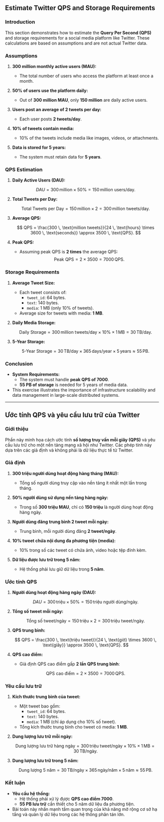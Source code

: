 ## **Estimate Twitter QPS and Storage Requirements**

### **Introduction**

This section demonstrates how to estimate the **Query Per Second (QPS)** and storage requirements for a social media platform like Twitter. These calculations are based on assumptions and are not actual Twitter data.

### **Assumptions**

1. **300 million monthly active users (MAU):**
   - The total number of users who access the platform at least once a month.

2. **50% of users use the platform daily:**
   - Out of **300 million MAU**, only **150 million** are daily active users.

3. **Users post an average of 2 tweets per day:**
   - Each user posts **2 tweets/day**.

4. **10% of tweets contain media:**
   - 10% of the tweets include media like images, videos, or attachments.

5. **Data is stored for 5 years:**
   - The system must retain data for **5 years**.

### **QPS Estimation**

1. **Daily Active Users (DAU):**

   $$
   DAU = 300 \, \text{million} \times 50\% = 150 \, \text{million users/day}.
   $$

2. **Total Tweets per Day:**

   $$
   \text{Total Tweets per Day} = 150 \, \text{million} \times 2 = 300 \, \text{million tweets/day}.
   $$

3. **Average QPS:**

   $$
   QPS = \frac{300 \, \text{million tweets}}{24 \, \text{hours} \times 3600 \, \text{seconds}} \approx 3500 \, \text{QPS}.
   $$

4. **Peak QPS:**

   - Assuming peak QPS is **2 times** the average QPS:
   $$
   \text{Peak QPS} = 2 \times 3500 = 7000 \, \text{QPS}.
   $$

### **Storage Requirements**

1. **Average Tweet Size:**
   - Each tweet consists of:
     - `tweet_id`: 64 bytes.
     - `text`: 140 bytes.
     - `media`: 1 MB (only 10% of tweets).
   - Average size for tweets with media: **1 MB**.

2. **Daily Media Storage:**

   $$
   \text{Daily Storage} = 300 \, \text{million tweets/day} \times 10\% \times 1 \, \text{MB} = 30 \, \text{TB/day}.
   $$

3. **5-Year Storage:**

   $$
   \text{5-Year Storage} = 30 \, \text{TB/day} \times 365 \, \text{days/year} \times 5 \, \text{years} \approx 55 \, \text{PB}.
   $$

### **Conclusion**

- **System Requirements:**
  - The system must handle **peak QPS of 7000**.
  - **55 PB of storage** is needed for 5 years of media data.
- This exercise illustrates the importance of infrastructure scalability and data management in large-scale distributed systems.

---

## **Ước tính QPS và yêu cầu lưu trữ của Twitter**

### **Giới thiệu**

Phần này minh họa cách ước tính **số lượng truy vấn mỗi giây (QPS)** và yêu cầu lưu trữ cho một nền tảng mạng xã hội như Twitter. Các phép tính này dựa trên các giả định và không phải là dữ liệu thực tế từ Twitter.

### **Giả định**

1. **300 triệu người dùng hoạt động hàng tháng (MAU):**
   - Tổng số người dùng truy cập vào nền tảng ít nhất một lần trong tháng.

2. **50% người dùng sử dụng nền tảng hàng ngày:**
   - Trong số **300 triệu MAU**, chỉ có **150 triệu** là người dùng hoạt động hàng ngày.

3. **Người dùng đăng trung bình 2 tweet mỗi ngày:**
   - Trung bình, mỗi người dùng đăng **2 tweet/ngày**.

4. **10% tweet chứa nội dung đa phương tiện (media):**
   - 10% trong số các tweet có chứa ảnh, video hoặc tệp đính kèm.

5. **Dữ liệu được lưu trữ trong 5 năm:**
   - Hệ thống phải lưu giữ dữ liệu trong **5 năm**.

### **Ước tính QPS**

1. **Người dùng hoạt động hàng ngày (DAU):**

   $$
   DAU = 300 \, \text{triệu} \times 50\% = 150 \, \text{triệu người dùng/ngày}.
   $$

2. **Tổng số tweet mỗi ngày:**

   $$
   \text{Tổng số tweet/ngày} = 150 \, \text{triệu} \times 2 = 300 \, \text{triệu tweet/ngày}.
   $$

3. **QPS trung bình:**

   $$
   QPS = \frac{300 \, \text{triệu tweet}}{24 \, \text{giờ} \times 3600 \, \text{giây}} \approx 3500 \, \text{QPS}.
   $$

4. **QPS cao điểm:**
   - Giả định QPS cao điểm gấp **2 lần QPS trung bình**:

   $$
   \text{QPS cao điểm} = 2 \times 3500 = 7000 \, \text{QPS}.
   $$

### **Yêu cầu lưu trữ**

1. **Kích thước trung bình của tweet:**
   - Một tweet bao gồm:
     - `tweet_id`: 64 bytes.
     - `text`: 140 bytes.
     - `media`: 1 MB (chỉ áp dụng cho 10% số tweet).
   - Tổng kích thước trung bình cho tweet có media: **1 MB**.

2. **Dung lượng lưu trữ mỗi ngày:**

   $$
   \text{Dung lượng lưu trữ hàng ngày} = 300 \, \text{triệu tweet/ngày} \times 10\% \times 1 \, \text{MB} = 30 \, \text{TB/ngày}.
   $$

3. **Dung lượng lưu trữ trong 5 năm:**

   $$
   \text{Dung lượng 5 năm} = 30 \, \text{TB/ngày} \times 365 \, \text{ngày/năm} \times 5 \, \text{năm} \approx 55 \, \text{PB}.
   $$

### **Kết luận**

- **Yêu cầu hệ thống:**
  - Hệ thống phải xử lý được **QPS cao điểm 7000**.
  - **55 PB lưu trữ** cần thiết cho 5 năm dữ liệu đa phương tiện.
- Bài toán này nhấn mạnh tầm quan trọng của khả năng mở rộng cơ sở hạ tầng và quản lý dữ liệu trong các hệ thống phân tán lớn.
